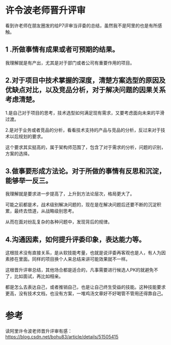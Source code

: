 # 许令波老师晋升评审

看到许老师在朋友圈发的给P7评审当评委的总结，虽然我不是阿里的也是有所感触。

## 1 .所做事情有成果或者可预期的结果。

我理解就是有产出，尤其是对于部门或者公司有重要作用的项目。

## 2.对于项目中技术掌握的深度，清楚方案选型的原因及优缺点对比，以及竞品分析，对于解决问题的因果关系考虑清楚。

1.是自己对于项目的思考，技术选型如何满足现有需求，又要考虑面向未来的平滑过渡。

2.是对于业务或者竞品的分析，看看技术支持的产品与竞品的分析，反过来对于技术以后规划的要求。

这个要求其实挺高的，属于架构师范围了，包含了对于需求的分析，问题的识别，方案的选择。

## 3.做事要形成方法论。对于所做的事情有反思和沉淀，能够举一反三。

我理解就是要求进一步提高了，上升到方法论层次，格局更大了。

可能之前都是术，战术级别解决问题的，现在是在解决问题后还要不断的沉淀积累，最终去悟道，从战略级别思考。

从而在面对纷乱复杂的各种问题中，发现背后的规律。

## 4.沟通因素，如何提升评委印象，表达能力等。

这根技术没有直接关系，是从软技能考量，也就是说评委再客观也是人，有人为因素掺在里面。同样的项目换个人来总结来讲可能效果就不一样。

这根晋升评审总结，其他场合都是适合的，凡事需要进行候选人PK的就避免不了，比如面试，再比如相亲。

都是怎么去表达自己，或者推销自己，也是让自己终生受益的技能。这种技能要求更高，没有技术文档，也没有方案，一堆鸡汤文章好不好喝管不管用还得靠自己。

# 参考

读阿里许令波老师晋升评审有感：https://blog.csdn.net/bohu83/article/details/51505415

